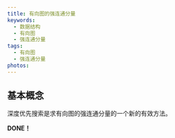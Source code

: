 ```yaml
---
title: 有向图的强连通分量
keywords:
  - 数据结构
  - 有向图
  - 强连通分量
tags:
  - 有向图
  - 强连通分量
photos:
---
```


## 基本概念

深度优先搜索是求有向图的强连通分量的一个新的有效方法。

 **DONE！**
